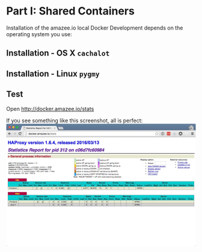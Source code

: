 # Part I: Shared Containers


Installation of the amazee.io local Docker Development depends on the operating system you use:

## Installation - OS X `cachalot`

## Installation - Linux `pygmy`

## Test

Open http://docker.amazee.io/stats

If you see something like this screenshot, all is perfect:
![](Statistics_Report_for_HAProxy_on_c06d7fc60984.jpg)
